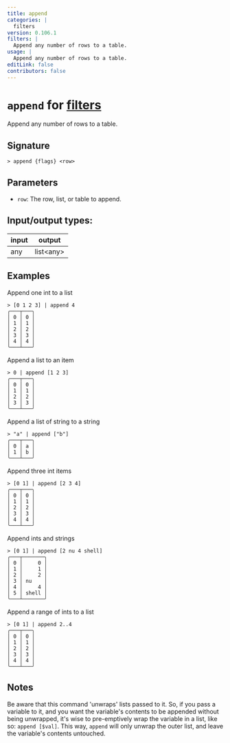 ```yaml
---
title: append
categories: |
  filters
version: 0.106.1
filters: |
  Append any number of rows to a table.
usage: |
  Append any number of rows to a table.
editLink: false
contributors: false
---
```

<!-- This file is automatically generated. Please edit the command in https://github.com/nushell/nushell instead. -->

# `append` for [filters](/commands/categories/filters.md)

<div class='command-title'>Append any number of rows to a table.</div>

## Signature

```> append {flags} <row>```

## Parameters

 -  `row`: The row, list, or table to append.


## Input/output types:

| input | output    |
| ----- | --------- |
| any   | list&lt;any&gt; |
## Examples

Append one int to a list
```nu
> [0 1 2 3] | append 4
╭───┬───╮
│ 0 │ 0 │
│ 1 │ 1 │
│ 2 │ 2 │
│ 3 │ 3 │
│ 4 │ 4 │
╰───┴───╯

```

Append a list to an item
```nu
> 0 | append [1 2 3]
╭───┬───╮
│ 0 │ 0 │
│ 1 │ 1 │
│ 2 │ 2 │
│ 3 │ 3 │
╰───┴───╯

```

Append a list of string to a string
```nu
> "a" | append ["b"]
╭───┬───╮
│ 0 │ a │
│ 1 │ b │
╰───┴───╯

```

Append three int items
```nu
> [0 1] | append [2 3 4]
╭───┬───╮
│ 0 │ 0 │
│ 1 │ 1 │
│ 2 │ 2 │
│ 3 │ 3 │
│ 4 │ 4 │
╰───┴───╯

```

Append ints and strings
```nu
> [0 1] | append [2 nu 4 shell]
╭───┬───────╮
│ 0 │     0 │
│ 1 │     1 │
│ 2 │     2 │
│ 3 │ nu    │
│ 4 │     4 │
│ 5 │ shell │
╰───┴───────╯

```

Append a range of ints to a list
```nu
> [0 1] | append 2..4
╭───┬───╮
│ 0 │ 0 │
│ 1 │ 1 │
│ 2 │ 2 │
│ 3 │ 3 │
│ 4 │ 4 │
╰───┴───╯

```

## Notes
Be aware that this command 'unwraps' lists passed to it. So, if you pass a variable to it,
and you want the variable's contents to be appended without being unwrapped, it's wise to
pre-emptively wrap the variable in a list, like so: `append [$val]`. This way, `append` will
only unwrap the outer list, and leave the variable's contents untouched.
